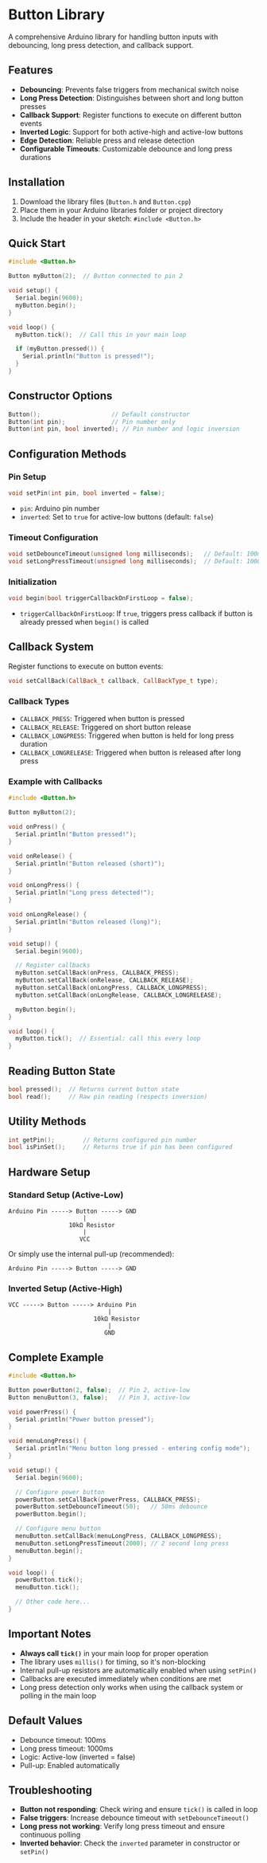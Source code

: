 # Button Library

A comprehensive Arduino library for handling button inputs with debouncing, long press detection, and callback support.

## Features

- **Debouncing**: Prevents false triggers from mechanical switch noise
- **Long Press Detection**: Distinguishes between short and long button presses
- **Callback Support**: Register functions to execute on different button events
- **Inverted Logic**: Support for both active-high and active-low buttons
- **Edge Detection**: Reliable press and release detection
- **Configurable Timeouts**: Customizable debounce and long press durations

## Installation

1. Download the library files (`Button.h` and `Button.cpp`)
2. Place them in your Arduino libraries folder or project directory
3. Include the header in your sketch: `#include <Button.h>`

## Quick Start

```cpp
#include <Button.h>

Button myButton(2);  // Button connected to pin 2

void setup() {
  Serial.begin(9600);
  myButton.begin();
}

void loop() {
  myButton.tick();  // Call this in your main loop

  if (myButton.pressed()) {
    Serial.println("Button is pressed!");
  }
}
```

## Constructor Options

```cpp
Button();                    // Default constructor
Button(int pin);             // Pin number only
Button(int pin, bool inverted); // Pin number and logic inversion
```

## Configuration Methods

### Pin Setup

```cpp
void setPin(int pin, bool inverted = false);
```

- `pin`: Arduino pin number
- `inverted`: Set to `true` for active-low buttons (default: `false`)

### Timeout Configuration

```cpp
void setDebounceTimeout(unsigned long milliseconds);   // Default: 100ms
void setLongPressTimeout(unsigned long milliseconds);  // Default: 1000ms
```

### Initialization

```cpp
void begin(bool triggerCallbackOnFirstLoop = false);
```

- `triggerCallbackOnFirstLoop`: If `true`, triggers press callback if button is already pressed when `begin()` is called

## Callback System

Register functions to execute on button events:

```cpp
void setCallBack(CallBack_t callback, CallBackType_t type);
```

### Callback Types

- `CALLBACK_PRESS`: Triggered when button is pressed
- `CALLBACK_RELEASE`: Triggered on short button release
- `CALLBACK_LONGPRESS`: Triggered when button is held for long press duration
- `CALLBACK_LONGRELEASE`: Triggered when button is released after long press

### Example with Callbacks

```cpp
#include <Button.h>

Button myButton(2);

void onPress() {
  Serial.println("Button pressed!");
}

void onRelease() {
  Serial.println("Button released (short)");
}

void onLongPress() {
  Serial.println("Long press detected!");
}

void onLongRelease() {
  Serial.println("Button released (long)");
}

void setup() {
  Serial.begin(9600);

  // Register callbacks
  myButton.setCallBack(onPress, CALLBACK_PRESS);
  myButton.setCallBack(onRelease, CALLBACK_RELEASE);
  myButton.setCallBack(onLongPress, CALLBACK_LONGPRESS);
  myButton.setCallBack(onLongRelease, CALLBACK_LONGRELEASE);

  myButton.begin();
}

void loop() {
  myButton.tick();  // Essential: call this every loop
}
```

## Reading Button State

```cpp
bool pressed();  // Returns current button state
bool read();     // Raw pin reading (respects inversion)
```

## Utility Methods

```cpp
int getPin();        // Returns configured pin number
bool isPinSet();     // Returns true if pin has been configured
```

## Hardware Setup

### Standard Setup (Active-Low)

```
Arduino Pin -----> Button -----> GND
                     |
                 10kΩ Resistor
                     |
                    VCC
```

Or simply use the internal pull-up (recommended):

```
Arduino Pin -----> Button -----> GND
```

### Inverted Setup (Active-High)

```
VCC -----> Button -----> Arduino Pin
                            |
                        10kΩ Resistor
                            |
                           GND
```

## Complete Example

```cpp
#include <Button.h>

Button powerButton(2, false);  // Pin 2, active-low
Button menuButton(3, false);   // Pin 3, active-low

void powerPress() {
  Serial.println("Power button pressed");
}

void menuLongPress() {
  Serial.println("Menu button long pressed - entering config mode");
}

void setup() {
  Serial.begin(9600);

  // Configure power button
  powerButton.setCallBack(powerPress, CALLBACK_PRESS);
  powerButton.setDebounceTimeout(50);   // 50ms debounce
  powerButton.begin();

  // Configure menu button
  menuButton.setCallBack(menuLongPress, CALLBACK_LONGPRESS);
  menuButton.setLongPressTimeout(2000); // 2 second long press
  menuButton.begin();
}

void loop() {
  powerButton.tick();
  menuButton.tick();

  // Other code here...
}
```

## Important Notes

- **Always call `tick()`** in your main loop for proper operation
- The library uses `millis()` for timing, so it's non-blocking
- Internal pull-up resistors are automatically enabled when using `setPin()`
- Callbacks are executed immediately when conditions are met
- Long press detection only works when using the callback system or polling in the main loop

## Default Values

- Debounce timeout: 100ms
- Long press timeout: 1000ms
- Logic: Active-low (inverted = false)
- Pull-up: Enabled automatically

## Troubleshooting

- **Button not responding**: Check wiring and ensure `tick()` is called in loop
- **False triggers**: Increase debounce timeout with `setDebounceTimeout()`
- **Long press not working**: Verify long press timeout and ensure continuous polling
- **Inverted behavior**: Check the `inverted` parameter in constructor or `setPin()`
